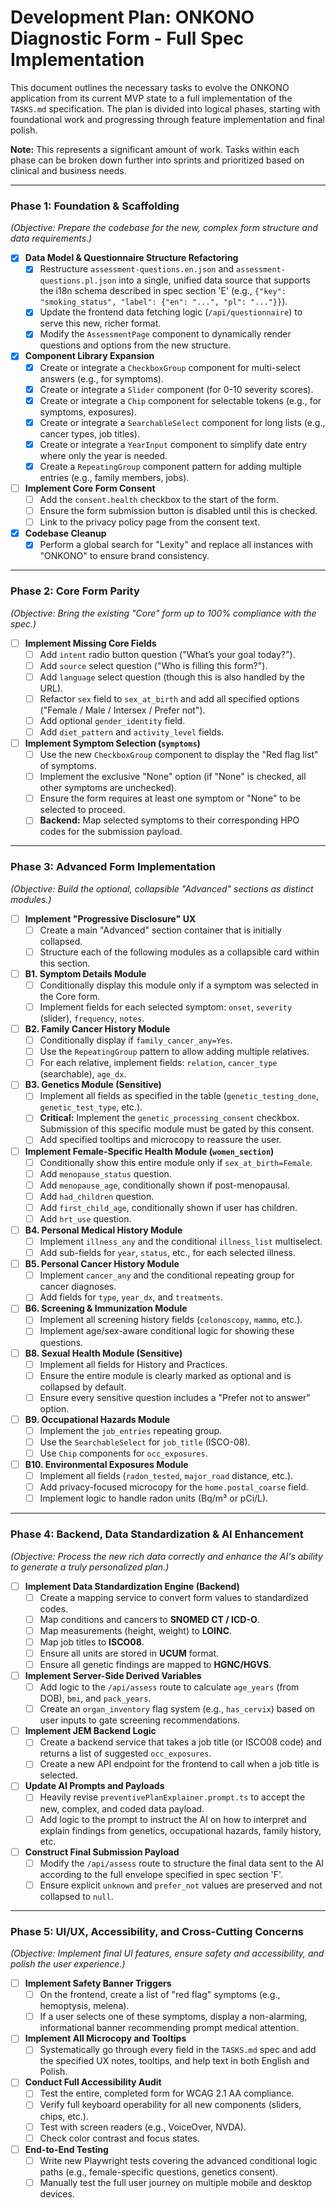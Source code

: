 # Development Plan: ONKONO Diagnostic Form - Full Spec Implementation

This document outlines the necessary tasks to evolve the ONKONO application from its current MVP state to a full implementation of the `TASKS.md` specification. The plan is divided into logical phases, starting with foundational work and progressing through feature implementation and final polish.

**Note:** This represents a significant amount of work. Tasks within each phase can be broken down further into sprints and prioritized based on clinical and business needs.

---

### Phase 1: Foundation & Scaffolding

*(Objective: Prepare the codebase for the new, complex form structure and data requirements.)*

-   [x] **Data Model & Questionnaire Structure Refactoring**
    -   [x] Restructure `assessment-questions.en.json` and `assessment-questions.pl.json` into a single, unified data source that supports the i18n schema described in spec section 'E' (e.g., `{"key": "smoking_status", "label": {"en": "...", "pl": "..."}}`).
    -   [x] Update the frontend data fetching logic (`/api/questionnaire`) to serve this new, richer format.
    -   [x] Modify the `AssessmentPage` component to dynamically render questions and options from the new structure.

-   [x] **Component Library Expansion**
    -   [x] Create or integrate a `CheckboxGroup` component for multi-select answers (e.g., for symptoms).
    -   [x] Create or integrate a `Slider` component (for 0-10 severity scores).
    -   [x] Create or integrate a `Chip` component for selectable tokens (e.g., for symptoms, exposures).
    -   [x] Create or integrate a `SearchableSelect` component for long lists (e.g., cancer types, job titles).
    -   [x] Create or integrate a `YearInput` component to simplify date entry where only the year is needed.
    -   [x] Create a `RepeatingGroup` component pattern for adding multiple entries (e.g., family members, jobs).

-   [ ] **Implement Core Form Consent**
    -   [ ] Add the `consent.health` checkbox to the start of the form.
    -   [ ] Ensure the form submission button is disabled until this is checked.
    -   [ ] Link to the privacy policy page from the consent text.

-   [x] **Codebase Cleanup**
    -   [x] Perform a global search for "Lexity" and replace all instances with "ONKONO" to ensure brand consistency.

---

### Phase 2: Core Form Parity

*(Objective: Bring the existing "Core" form up to 100% compliance with the spec.)*

-   [ ] **Implement Missing Core Fields**
    -   [ ] Add `intent` radio button question ("What’s your goal today?").
    -   [ ] Add `source` select question ("Who is filling this form?").
    -   [ ] Add `language` select question (though this is also handled by the URL).
    -   [ ] Refactor `sex` field to `sex_at_birth` and add all specified options ("Female / Male / Intersex / Prefer not").
    -   [ ] Add optional `gender_identity` field.
    -   [ ] Add `diet_pattern` and `activity_level` fields.

-   [ ] **Implement Symptom Selection (`symptoms`)**
    -   [ ] Use the new `CheckboxGroup` component to display the "Red flag list" of symptoms.
    -   [ ] Implement the exclusive "None" option (if "None" is checked, all other symptoms are unchecked).
    -   [ ] Ensure the form requires at least one symptom or "None" to be selected to proceed.
    -   [ ] **Backend:** Map selected symptoms to their corresponding HPO codes for the submission payload.

---

### Phase 3: Advanced Form Implementation

*(Objective: Build the optional, collapsible "Advanced" sections as distinct modules.)*

-   [ ] **Implement "Progressive Disclosure" UX**
    -   [ ] Create a main "Advanced" section container that is initially collapsed.
    -   [ ] Structure each of the following modules as a collapsible card within this section.

-   [ ] **B1. Symptom Details Module**
    -   [ ] Conditionally display this module only if a symptom was selected in the Core form.
    -   [ ] Implement fields for each selected symptom: `onset`, `severity` (slider), `frequency`, `notes`.

-   [ ] **B2. Family Cancer History Module**
    -   [ ] Conditionally display if `family_cancer_any=Yes`.
    -   [ ] Use the `RepeatingGroup` pattern to allow adding multiple relatives.
    -   [ ] For each relative, implement fields: `relation`, `cancer_type` (searchable), `age_dx`.

-   [ ] **B3. Genetics Module (Sensitive)**
    -   [ ] Implement all fields as specified in the table (`genetic_testing_done`, `genetic_test_type`, etc.).
    -   [ ] **Critical:** Implement the `genetic_processing_consent` checkbox. Submission of this specific module must be gated by this consent.
    -   [ ] Add specified tooltips and microcopy to reassure the user.

-   [ ] **Implement Female-Specific Health Module (`women_section`)**
    -   [ ] Conditionally show this entire module only if `sex_at_birth=Female`.
    -   [ ] Add `menopause_status` question.
    -   [ ] Add `menopause_age`, conditionally shown if post-menopausal.
    -   [ ] Add `had_children` question.
    -   [ ] Add `first_child_age`, conditionally shown if user has children.
    -   [ ] Add `hrt_use` question.

-   [ ] **B4. Personal Medical History Module**
    -   [ ] Implement `illness_any` and the conditional `illness_list` multiselect.
    -   [ ] Add sub-fields for `year`, `status`, etc., for each selected illness.

-   [ ] **B5. Personal Cancer History Module**
    -   [ ] Implement `cancer_any` and the conditional repeating group for cancer diagnoses.
    -   [ ] Add fields for `type`, `year_dx`, and `treatments`.

-   [ ] **B6. Screening & Immunization Module**
    -   [ ] Implement all screening history fields (`colonoscopy`, `mammo`, etc.).
    -   [ ] Implement age/sex-aware conditional logic for showing these questions.

-   [ ] **B8. Sexual Health Module (Sensitive)**
    -   [ ] Implement all fields for History and Practices.
    -   [ ] Ensure the entire module is clearly marked as optional and is collapsed by default.
    -   [ ] Ensure every sensitive question includes a "Prefer not to answer" option.

-   [ ] **B9. Occupational Hazards Module**
    -   [ ] Implement the `job_entries` repeating group.
    -   [ ] Use the `SearchableSelect` for `job_title` (ISCO-08).
    -   [ ] Use `Chip` components for `occ_exposures`.

-   [ ] **B10. Environmental Exposures Module**
    -   [ ] Implement all fields (`radon_tested`, `major_road` distance, etc.).
    -   [ ] Add privacy-focused microcopy for the `home.postal_coarse` field.
    -   [ ] Implement logic to handle radon units (Bq/m³ or pCi/L).

---

### Phase 4: Backend, Data Standardization & AI Enhancement

*(Objective: Process the new rich data correctly and enhance the AI's ability to generate a truly personalized plan.)*

-   [ ] **Implement Data Standardization Engine (Backend)**
    -   [ ] Create a mapping service to convert form values to standardized codes.
    -   [ ] Map conditions and cancers to **SNOMED CT / ICD-O**.
    -   [ ] Map measurements (height, weight) to **LOINC**.
    -   [ ] Map job titles to **ISCO08**.
    -   [ ] Ensure all units are stored in **UCUM** format.
    -   [ ] Ensure all genetic findings are mapped to **HGNC/HGVS**.

-   [ ] **Implement Server-Side Derived Variables**
    -   [ ] Add logic to the `/api/assess` route to calculate `age_years` (from DOB), `bmi`, and `pack_years`.
    -   [ ] Create an `organ_inventory` flag system (e.g., `has_cervix`) based on user inputs to gate screening recommendations.

-   [ ] **Implement JEM Backend Logic**
    -   [ ] Create a backend service that takes a job title (or ISCO08 code) and returns a list of suggested `occ_exposures`.
    -   [ ] Create a new API endpoint for the frontend to call when a job title is selected.

-   [ ] **Update AI Prompts and Payloads**
    -   [ ] Heavily revise `preventivePlanExplainer.prompt.ts` to accept the new, complex, and coded data payload.
    -   [ ] Add logic to the prompt to instruct the AI on how to interpret and explain findings from genetics, occupational hazards, family history, etc.

-   [ ] **Construct Final Submission Payload**
    -   [ ] Modify the `/api/assess` route to structure the final data sent to the AI according to the full envelope specified in spec section 'F'.
    -   [ ] Ensure explicit `unknown` and `prefer_not` values are preserved and not collapsed to `null`.

---

### Phase 5: UI/UX, Accessibility, and Cross-Cutting Concerns

*(Objective: Implement final UI features, ensure safety and accessibility, and polish the user experience.)*

-   [ ] **Implement Safety Banner Triggers**
    -   [ ] On the frontend, create a list of "red flag" symptoms (e.g., hemoptysis, melena).
    -   [ ] If a user selects one of these symptoms, display a non-alarming, informational banner recommending prompt medical attention.

-   [ ] **Implement All Microcopy and Tooltips**
    -   [ ] Systematically go through every field in the `TASKS.md` spec and add the specified UX notes, tooltips, and help text in both English and Polish.

-   [ ] **Conduct Full Accessibility Audit**
    -   [ ] Test the entire, completed form for WCAG 2.1 AA compliance.
    -   [ ] Verify full keyboard operability for all new components (sliders, chips, etc.).
    -   [ ] Test with screen readers (e.g., VoiceOver, NVDA).
    -   [ ] Check color contrast and focus states.

-   [ ] **End-to-End Testing**
    -   [ ] Write new Playwright tests covering the advanced conditional logic paths (e.g., female-specific questions, genetics consent).
    -   [ ] Manually test the full user journey on multiple mobile and desktop devices.
